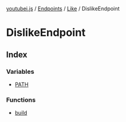 [youtubei.js](../../../../../../README.md) / [Endpoints](../../../../README.md) / [Like](../../README.md) / DislikeEndpoint

# DislikeEndpoint

## Index

### Variables

- [PATH](variables/PATH.md)

### Functions

- [build](functions/build.md)
